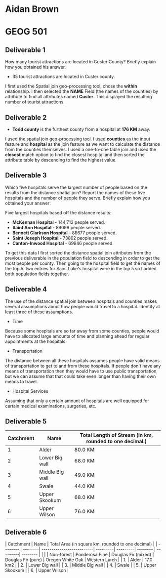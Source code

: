 
# Aidan Brown
# GEOG 501


## Deliverable 1

How many tourist attractions are located in Custer County? Briefly explain how you obtained his
answer.

- 35 tourist attractions are located in Custer county.

I first used the Spatial join geo-processing tool, chose the **within** relationship. I then selected the **NAME**
Field (the names of the counties) by attribute to find all attributes named **Custer**. This displayed the resulting number of tourist attractions.


## Deliverable 2

- **Todd county** is the furthest county from a hospital at **176 KM** away.

I used the spatial join geo-processing tool. I used **counties** as the input feature and **hospital** as the join feature as we want to calculate the distance from the counties themselves. I used a one-to-one table join and used the **closest** match option to find the closest hospital and then sorted the attribute table by descending to find the highest value.

## Deliverable 3

Which five hospitals serve the largest number of people based on the results from the distance
spatial join? Report the names of these five hospitals and the number of people they serve. Briefly explain how you obtained your answer:

Five largest hospitals based off the distance results:

- **McKennan Hospital** - 144,713 people served.
- **Saint Ann Hospital** - 89099 people served.
- **Bennett Clarkson Hospital** - 88677 people served.
-  **Saint Joseph Hospital** - 73862 people served.
- **Canton-Inwood Hospital** - 69946 people served.

To get this data I first sorted the distance spatial join attributes from the previous deliverable in the population field to descending in order to get the most people per county. Then going to the hospital field to get the names of the top 5. two entries for Saint Luke's hospital were in the top 5 so I added both population fields together.


## Deliverable 4

The use of the distance spatial join between hospitals and counties makes several assumptions
about how people would travel to a hospital. Identify at least three of these assumptions.

- Time

Because some hospitals are so far away from some counties, people would have to allocated large amounts of time and planning ahead for regular appointments at the hospitals.

- Transportation

The distance between all these hospitals assumes people have valid means of transportation to get to and from these hospitals. If people don't have any means of transportation then they would have to use public transportation, but we can assume that that could take even longer than having their own means to travel.

- Hospital Services

Assuming that only a certain amount of hospitals are well equipped for certain medical examinations, surgeries, etc. 


## Deliverable 5



| Catchment | Name | Total Length of Stream (in km, rounded to one decimal.) |
| --------| ---- | ---------------| 
| 1 | Alder | 80.0 KM |
| 2 | Lower Big wall | 68.0 KM |
| 3 | Middle Big wall |49.0 KM |
| 4 | Swale | 44.0 KM |
| 5 | Upper Skookum | 68.0 KM |
| 6 | Upper Wilson |76.0 KM |


## Deliverable 6

| Catchment | Name | Total Area (in square km, rounded to one decimal) | 
| -------- | --------| --------------------------| ---------| ---------| -------- | ---------| -------- |
| | | Non-forest | Ponderosa Pine | Douglas Fir (mixed) | Douglas Fir (pure) | Oregon White Oak | Western Larch |
| 1. | Alder | 17.0 km2 | 
| 2. | Lower Big wall |
| 3. | Middle Big wall |
| 4. | Swale |
| 5. | Upper Skookum |
| 6. | Upper Wilson |




